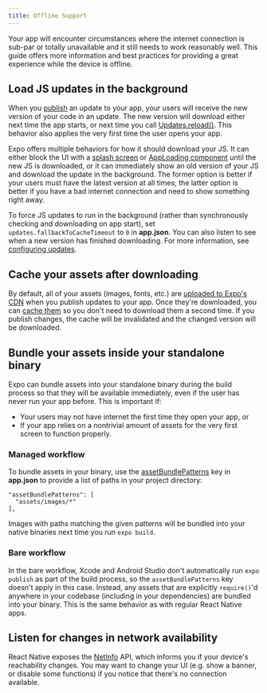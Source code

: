 ```yaml
---
title: Offline Support
---
```


Your app will encounter circumstances where the internet connection is sub-par or totally unavailable and it still needs to work reasonably well. This guide offers more information and best practices for providing a great experience while the device is offline.

## Load JS updates in the background

When you [publish](../workflow/publishing.md) an update to your app, your users will receive the new version of your code in an update. The new version will download either next time the app starts, or next time you call [Updates.reload()](../versions/latest/sdk/updates.md). This behavior also applies the very first time the user opens your app.

Expo offers multiple behaviors for how it should download your JS. It can either block the UI with a [splash screen](splash-screens.md) or [AppLoading component](../versions/latest/sdk/app-loading.md) until the new JS is downloaded, or it can immediately show an old version of your JS and download the update in the background. The former option is better if your users must have the latest version at all times; the latter option is better if you have a bad internet connection and need to show something right away.

To force JS updates to run in the background (rather than synchronously checking and downloading on app start), set `updates.fallbackToCacheTimeout` to `0` in **app.json**. You can also listen to see when a new version has finished downloading. For more information, see [configuring updates](configuring-updates.md).

## Cache your assets after downloading

By default, all of your assets (images, fonts, etc.) are [uploaded to Expo's CDN](assets.md) when you publish updates to your app. Once they're downloaded, you can [cache them](preloading-and-caching-assets.md) so you don't need to download them a second time. If you publish changes, the cache will be invalidated and the changed version will be downloaded.

## Bundle your assets inside your standalone binary

Expo can bundle assets into your standalone binary during the build process so that they will be available immediately, even if the user has never run your app before. This is important if:

- Your users may not have internet the first time they open your app, or
- If your app relies on a nontrivial amount of assets for the very first screen to function properly.

### Managed workflow

To bundle assets in your binary, use the [assetBundlePatterns](../workflow/configuration.md) key in **app.json** to provide a list of paths in your project directory:

```
"assetBundlePatterns": [
  "assets/images/*"
],
```

Images with paths matching the given patterns will be bundled into your native binaries next time you run `expo build`.

### Bare workflow

In the bare workflow, Xcode and Android Studio don't automatically run `expo publish` as part of the build process, so the `assetBundlePatterns` key doesn't apply in this case. Instead, any assets that are explicitly `require()`'d anywhere in your codebase (including in your dependencies) are bundled into your binary. This is the same behavior as with regular React Native apps.

## Listen for changes in network availability

React Native exposes the [NetInfo](https://reactnative.dev/docs/netinfo.html) API, which informs you if your device's reachability changes. You may want to change your UI (e.g. show a banner, or disable some functions) if you notice that there's no connection available.
